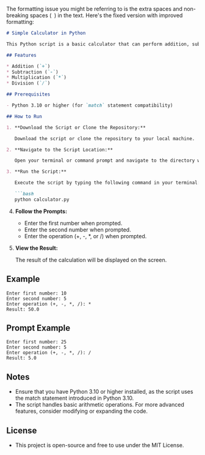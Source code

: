 The formatting issue you might be referring to is the extra spaces and non-breaking spaces (` `) in the text. Here's the fixed version with improved formatting:

```markdown
# Simple Calculator in Python

This Python script is a basic calculator that can perform addition, subtraction, multiplication, and division. The user inputs two numbers and selects an operation to be performed.

## Features

* Addition (`+`)
* Subtraction (`-`)
* Multiplication (`*`)
* Division (`/`)

## Prerequisites

- Python 3.10 or higher (for `match` statement compatibility)

## How to Run

1. **Download the Script or Clone the Repository:**

   Download the script or clone the repository to your local machine.

2. **Navigate to the Script Location:**

   Open your terminal or command prompt and navigate to the directory where the script is saved.

3. **Run the Script:**

   Execute the script by typing the following command in your terminal:

   ```bash
   python calculator.py
   ```

4. **Follow the Prompts:**

   * Enter the first number when prompted.
   * Enter the second number when prompted.
   * Enter the operation (+, -, *, or /) when prompted.

5. **View the Result:**

   The result of the calculation will be displayed on the screen.

## Example

```
Enter first number: 10
Enter second number: 5
Enter operation (+, -, *, /): *
Result: 50.0
```

## Prompt Example

```
Enter first number: 25
Enter second number: 5
Enter operation (+, -, *, /): /
Result: 5.0
```

## Notes

* Ensure that you have Python 3.10 or higher installed, as the script uses the match statement introduced in Python 3.10.
* The script handles basic arithmetic operations. For more advanced features, consider modifying or expanding the code.

## License

* This project is open-source and free to use under the MIT License.
```

